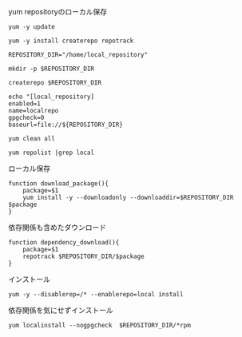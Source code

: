 yum repositoryのローカル保存

```
yum -y update
```

```
yum -y install createrepo repotrack
```

```
REPOSITORY_DIR="/home/local_repository"
```

```
mkdir -p $REPOSITORY_DIR
```

```
createrepo $REPOSITORY_DIR
```

```
echo "[local_repository]
enabled=1
name=localrepo
gpgcheck=0
baseurl=file://${REPOSITORY_DIR}
```
```
yum clean all
```

```
yum repolist |grep local
```


ローカル保存
```
function download_package(){
    package=$1
    yum install -y --downloadonly --downloaddir=$REPOSITORY_DIR $package
}
```

依存関係も含めたダウンロード
```
function dependency_download(){
    package=$1
    repotrack $REPOSITORY_DIR/$package
}
```
インストール
```
yum -y --disablerep=/* --enablerepo=local install
```

依存関係を気にせずインストール
```
yum localinstall --nogpgcheck  $REPOSITORY_DIR/*rpm
```
















